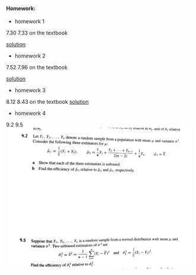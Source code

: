 #### Homework:

*   homework 1

7.30 7.33 on the textbook

[solution](./hw1sol.pdf)


*   homework 2 

7.52 7.96 on the textbook

[solution](./hw2sol.pdf)

*   homework 3 

8.12 8.43 on the textbook
[solution](./hw3sol.pdf)


*   homework 4 

9.2 9.5
<img src="./hw4.png" width="500">

